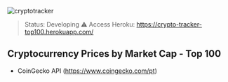 ![cryptotracker](https://user-images.githubusercontent.com/45853301/150681607-2f76b025-55c0-4c4f-8891-2aa1d9d2fcbf.gif)

> Status: Developing ⚠️
> Access Heroku: https://crypto-tracker-top100.herokuapp.com/

## Cryptocurrency Prices by Market Cap - Top 100

+ CoinGecko API (https://www.coingecko.com/pt)

